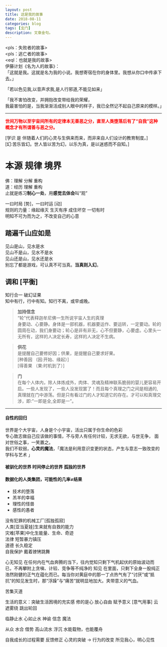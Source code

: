 ```yaml
---
layout: post
title: 这是我的故事
date: 2018-08-11
categories: blog
tags: [玄门]
description: 文章金句。
---
```


<pls：失败者的故事><br>
<pls：逃亡者的故事><br>
<eql：也就是我的故事><br>
伊藤计划《名为人的故事》：<br>
「这就是我。这就是名为我的小说。我想寄宿在你的身体里。我想从你口中传承下去。」


「若以色见我,以音声求我,是人行邪道,不能见如来」


「我不害怕改变，并拥抱改变带给我的荣耀，<br>
我最害怕的是，当我渐渐活成别人眼中的样子，我已全然记不起自己原来的模样。」

----

<font color="#FF0000"><b>世间万物以至宇宙间所有的定律本无善恶之分，直至人类堕落后有了“自我”这种概念才有所谓善与恶之分。</b></font>


[学识 是 伴随着人们的心灵与生俱来而来，而非来自人们设计的教育制度。]<br>
[幻:苦乐皆幻。世人皆以苦为幻，以乐为真，是以迷惑而不自知。]<br>


# 本源 规律 境界
佛：理解 分解 重构 <br>
道：经历 理解 重构 <br>
止就是练习**制心一处**，用**感觉去体会**叫“观”


一曰时局 [势]，一曰时运 [动]<br>
规则的力量：缘起缘灭 生灭有序 成住坏空 一切有时<br>
明知不可为而为之，不改变自己的心意<br>


## 踏遍千山应如是
见山是山，见水是水<br>
见山不是山，见水不是水<br>
见山还是山，见水还是水<br>
别忘了都是游戏，可认真不可当真。**当真则入幻**。


## 调和 [平衡]
知行合一 破幻证果<br>
知中有行，行中有知。知行不离，或早或晚。


>**加持信念**<br>
>“轮”代表释迦牟尼佛一生所说宇宙人生的真理<br>
>身要动、心要静。身体是一部机器，机器要运作、要运转，一定要动。轮的圆周在动，我们身要动；轮心是非有非无，心不但要静，心要虚。心里头一无所有，这样的人决定长寿，这样的人决定不生病。


>**供花**<br>
>是提醒自己要修好因；供果，是提醒自己要求好果。<br>
>[种善因 （因:开始、缘起）]<br>
>[得善果 （果:时机到了）]


>**门**<br>
>在每个人体内，除人体炼成外，肉体、灵魂及精神联系脆弱的婴儿更容易开启。一些人发现了，一些人没发现罢了！而且每个真理之门之间是相通的,真理就在门中游荡。但是只有看过门的人才知道它的存在。才可以和真理交涉，即:”一即是全,全即是一”。

----

#### 自性的回归
世界是个大宇宙，人身是个小宇宙，活出只属于你生命的色彩<br>
专心致志做自己应该做的事情，不与旁人有任何计较，无求无欲，与世无争， 面对世俗之事，一笑置之。<br>
我们不软弱，**心灵的魔法**，「魔法是利用意识变更的状态，产生与意志一致改变的学科与艺术 」


#### 被驯化的世界 时间停止的世界 孤独的世界
#### 数据化的人类集团，可能性的几率≠结果
- 技术的堕落 
- 羔羊的幸福
- 理性的怪兽 
- 感性的愚者


没有犯罪的机械工厂[孤独孤寂]<br>
人类[亚当夏娃]生来就有自救的能力<br>
灾难[苹果]中化生能量、生命、奇迹<br>
法律 短暂暴力镇压<br>
道德 长久稳定<br>
自我保护 戴着镣铐跳舞


心无知见
在任何内在气血奔腾的当下，往内觉知只剩下气机起伏的原始波动而已，不再攀附上贪嗔、计较、竞争等不纯净的 知见 在里面，只剩下全身一股纯正浩然刚健的正气在蕴化而已。每当你对黄庭中的那一丁点热气有了“讨厌”或“抵抗”的知见发生时，那“浮躁”与“痛苦”就明显地加大。夹带意义的气血。


苦集灭道

生活的意义：突破生活困境的充实感
修的是心 放心自由
赋予意义 [意气用事]
云遮雾绕
跳出轮回


临静止水
心如止水 神谕 信念 魔法

从众 水合
借势 高山流水
浮沉 水能载物，也能覆舟


自我成长的过程需要 反馈修正
心灵的突破 → 行为的改变
所见我心，明心见性








